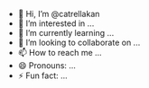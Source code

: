 - 👋 Hi, I’m @catrellakan
- 👀 I’m interested in ...
- 🌱 I’m currently learning ...
- 💞️ I’m looking to collaborate on ...
- 📫 How to reach me ...
- 😄 Pronouns: ...
- ⚡ Fun fact: ...

<!---
catrellakan/catrellakan is a ✨ special ✨ repository because its `README.md` (this file) appears on your GitHub profile.
You can click the Preview link to take a look at your changes.
--->
